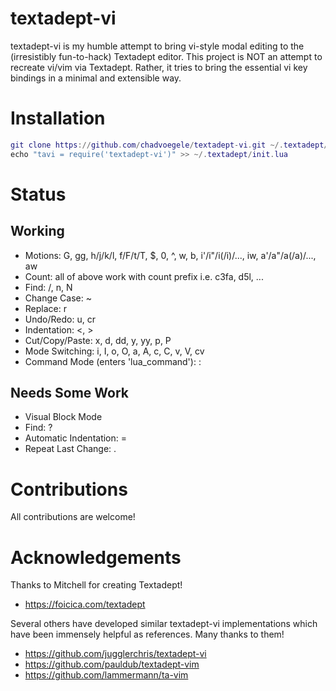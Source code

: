 # textadept-vi
textadept-vi is my humble attempt to bring vi-style modal editing to the (irresistibly fun-to-hack) Textadept editor. This project is NOT an attempt to recreate vi/vim via Textadept. Rather, it tries to bring the essential vi key bindings in a minimal and extensible way.

# Installation
```lua
git clone https://github.com/chadvoegele/textadept-vi.git ~/.textadept/modules
echo "tavi = require('textadept-vi')" >> ~/.textadept/init.lua
```

# Status
## Working
* Motions: G, gg, h/j/k/l, f/F/t/T, $, 0, ^, w, b, i'/i"/i(/i)/..., iw, a'/a"/a(/a)/..., aw
* Count: all of above work with count prefix i.e. c3fa, d5l, ...
* Find: /, n, N
* Change Case: ~
* Replace: r
* Undo/Redo: u, cr
* Indentation: <, >
* Cut/Copy/Paste: x, d, dd,  y, yy, p, P
* Mode Switching: i, I, o, O, a, A, c, C, v, V, cv
* Command Mode (enters 'lua_command'): :

## Needs Some Work
* Visual Block Mode
* Find: ?
* Automatic Indentation: =
* Repeat Last Change: .

# Contributions
All contributions are welcome!

# Acknowledgements
Thanks to Mitchell for creating Textadept!
* https://foicica.com/textadept

Several others have developed similar textadept-vi implementations which have been immensely helpful as references. Many thanks to them!
* https://github.com/jugglerchris/textadept-vi
* https://github.com/pauldub/textadept-vim
* https://github.com/lammermann/ta-vim
